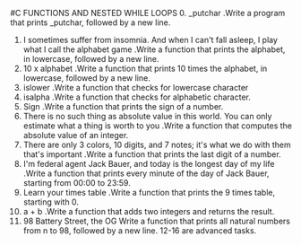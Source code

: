 #C FUNCTIONS AND NESTED WHILE LOOPS
0. _putchar
.Write a program that prints _putchar, followed by a new line.
1. I sometimes suffer from insomnia. And when I can't fall asleep, I play what I call the alphabet game
.Write a function that prints the alphabet, in lowercase, followed by a new line.
2. 10 x alphabet
.Write a function that prints 10 times the alphabet, in lowercase, followed by a new line.
3. islower
.Write a function that checks for lowercase character
4. isalpha
.Write a function that checks for alphabetic character.
5. Sign
.Write a function that prints the sign of a number.
6. There is no such thing as absolute value in this world. You can only estimate what a thing is worth to you
.Write a function that computes the absolute value of an integer.
7. There are only 3 colors, 10 digits, and 7 notes; it's what we do with them that's important
.Write a function that prints the last digit of a number.
8. I'm federal agent Jack Bauer, and today is the longest day of my life
.Write a function that prints every minute of the day of Jack Bauer, starting from 00:00 to 23:59.
9. Learn your times table
.Write a function that prints the 9 times table, starting with 0.
10. a + b
.Write a function that adds two integers and returns the result.
11. 98 Battery Street, the OG
Write a function that prints all natural numbers from n to 98, followed by a new line.
12-16 are advanced tasks.



